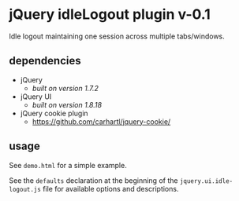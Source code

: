 jQuery idleLogout plugin v-0.1
==============================

Idle logout maintaining one session across multiple tabs/windows.

dependencies
------------

- jQuery
	- *built on version 1.7.2*
- jQuery UI
	- *built on version 1.8.18*
- jQuery cookie plugin
	- https://github.com/carhartl/jquery-cookie/ 

usage
-----

See `demo.html` for a simple example.

See the `defaults` declaration at the beginning of the `jquery.ui.idle-logout.js` file for available options and descriptions.
